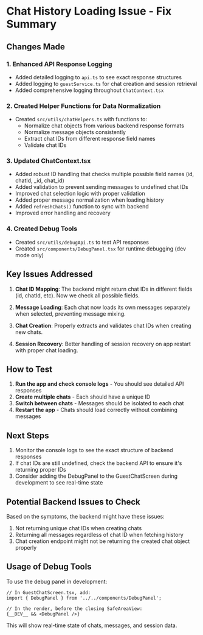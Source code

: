 # Chat History Loading Issue - Fix Summary

## Changes Made

### 1. Enhanced API Response Logging
- Added detailed logging to `api.ts` to see exact response structures
- Added logging to `guestService.ts` for chat creation and session retrieval
- Added comprehensive logging throughout `ChatContext.tsx`

### 2. Created Helper Functions for Data Normalization
- Created `src/utils/chatHelpers.ts` with functions to:
  - Normalize chat objects from various backend response formats
  - Normalize message objects consistently
  - Extract chat IDs from different response field names
  - Validate chat IDs

### 3. Updated ChatContext.tsx
- Added robust ID handling that checks multiple possible field names (id, chatId, _id, chat_id)
- Added validation to prevent sending messages to undefined chat IDs
- Improved chat selection logic with proper validation
- Added proper message normalization when loading history
- Added `refreshChats()` function to sync with backend
- Improved error handling and recovery

### 4. Created Debug Tools
- Created `src/utils/debugApi.ts` to test API responses
- Created `src/components/DebugPanel.tsx` for runtime debugging (dev mode only)

## Key Issues Addressed

1. **Chat ID Mapping**: The backend might return chat IDs in different fields (id, chatId, etc). Now we check all possible fields.

2. **Message Loading**: Each chat now loads its own messages separately when selected, preventing message mixing.

3. **Chat Creation**: Properly extracts and validates chat IDs when creating new chats.

4. **Session Recovery**: Better handling of session recovery on app restart with proper chat loading.

## How to Test

1. **Run the app and check console logs** - You should see detailed API responses
2. **Create multiple chats** - Each should have a unique ID
3. **Switch between chats** - Messages should be isolated to each chat
4. **Restart the app** - Chats should load correctly without combining messages

## Next Steps

1. Monitor the console logs to see the exact structure of backend responses
2. If chat IDs are still undefined, check the backend API to ensure it's returning proper IDs
3. Consider adding the DebugPanel to the GuestChatScreen during development to see real-time state

## Potential Backend Issues to Check

Based on the symptoms, the backend might have these issues:
1. Not returning unique chat IDs when creating chats
2. Returning all messages regardless of chat ID when fetching history
3. Chat creation endpoint might not be returning the created chat object properly

## Usage of Debug Tools

To use the debug panel in development:
```tsx
// In GuestChatScreen.tsx, add:
import { DebugPanel } from '../../components/DebugPanel';

// In the render, before the closing SafeAreaView:
{__DEV__ && <DebugPanel />}
```

This will show real-time state of chats, messages, and session data.